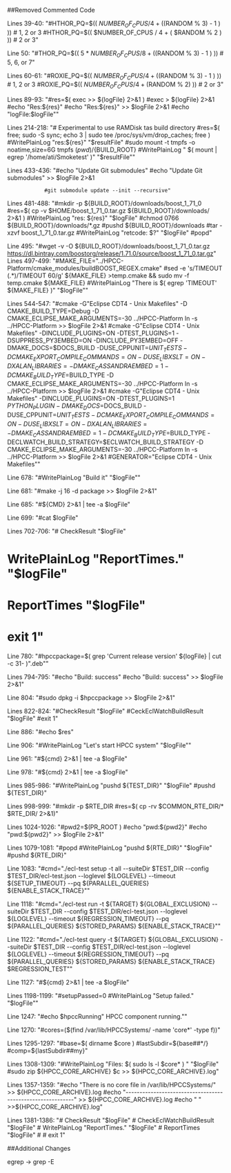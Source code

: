 ##Removed Commented Code

Lines 39-40: "#HTHOR_PQ=$(( $NUMBER_OF_CPUS / 4  + (($RANDOM %  3) - 1 ) ))  # 1, 2 or 3
    #HTHOR_PQ=$(( $NUMBER_OF_CPUS / 4  + ( $RANDOM %  2 ) ))  #  2 or 3"
    
Line 50: "#THOR_PQ=$((  5 * $NUMBER_OF_CPUS / 8  + (($RANDOM %  3) - 1 ) ))  # 5, 6, or 7"

Lines 60-61: "#ROXIE_PQ=$((   $NUMBER_OF_CPUS / 4  + (($RANDOM %  3) - 1 ) ))  # 1, 2 or 3
    #ROXIE_PQ=$((   $NUMBER_OF_CPUS / 4  + ($RANDOM %  2) ))  #  2 or 3"
    
Lines 89-93: "#res=$(  exec >> ${logFile} 2>&1 )
			  #exec > ${logFile} 2>&1
			  #echo "Res:${res}"
			  #echo "Res:${res}" >> $logFile 2>&1
			  #echo "logFile:$logFile""
			  
Lines 214-218: "# Experimental to use RAMDisk tas build directory
    #res=$( free; sudo -S sync; echo 3 | sudo tee /proc/sys/vm/drop_caches; free )
    #WritePlainLog "res:${res}" "$resultFile"
    #sudo mount -t tmpfs -o noatime,size=6G tmpfs $(pwd)/${BUILD_ROOT}
    #WritePlainLog " $( mount | egrep '/home/ati/Smoketest' )" "$resultFile""
    
Lines 433-436: "#echo "Update Git submodules"
				#echo "Update Git submodules" >> $logFile 2>&1

				#git submodule update --init --recursive"
    
Lines 481-488: "#mkdir -p ${BUILD_ROOT}/downloads/boost_1_71_0
            #res=$( cp -v $HOME/boost_1_71_0.tar.gz ${BUILD_ROOT}/downloads/ 2>&1 )
            #WritePlainLog "res: ${res}" "$logFile"
            #chmod 0766 ${BUILD_ROOT}/downloads/*.gz
            #pushd ${BUILD_ROOT}/downloads
            #tar -xzvf boost_1_71_0.tar.gz
            #WritePlainLog "retcode: $?" "$logFile"
            #popd"
    
Line 495: "#wget -v  -O ${BUILD_ROOT}/downloads/boost_1_71_0.tar.gz  https://dl.bintray.com/boostorg/release/1.71.0/source/boost_1_71_0.tar.gz"
Lines 497-499: "#MAKE_FILE="../HPCC-Platform/cmake_modules/buildBOOST_REGEX.cmake"
            #sed -e 's/TIMEOUT \(.*\)/TIMEOUT 60/g' ${MAKE_FILE} >temp.cmake && sudo mv -f temp.cmake ${MAKE_FILE}
            #WritePlainLog "There is $( egrep 'TIMEOUT' ${MAKE_FILE} )" "$logFile""        

Lines 544-547: "#cmake -G"Eclipse CDT4 - Unix Makefiles" -D CMAKE_BUILD_TYPE=Debug -D CMAKE_ECLIPSE_MAKE_ARGUMENTS=-30 ../HPCC-Platform ln -s ../HPCC-Platform >> $logFile 2>&1
#cmake  -G"Eclipse CDT4 - Unix Makefiles" -DINCLUDE_PLUGINS=ON -DTEST_PLUGINS=1 -DSUPPRESS_PY3EMBED=ON -DINCLUDE_PY3EMBED=OFF -DMAKE_DOCS=$DOCS_BUILD -DUSE_CPPUNIT=$UNIT_TESTS -DCMAKE_EXPORT_COMPILE_COMMANDS=ON -DUSE_LIBXSLT=ON -DXALAN_LIBRARIES= -D MAKE_CASSANDRAEMBED=1 -D CMAKE_BUILD_TYPE=$BUILD_TYPE -D CMAKE_ECLIPSE_MAKE_ARGUMENTS=-30 ../HPCC-Platform ln -s ../HPCC-Platform >> $logFile 2>&1
#cmake  -G"Eclipse CDT4 - Unix Makefiles" -DINCLUDE_PLUGINS=ON -DTEST_PLUGINS=1 ${PYTHON_PLUGIN} -DMAKE_DOCS=$DOCS_BUILD -DUSE_CPPUNIT=$UNIT_TESTS -DCMAKE_EXPORT_COMPILE_COMMANDS=ON -DUSE_LIBXSLT=ON -DXALAN_LIBRARIES= -D MAKE_CASSANDRAEMBED=1 -D CMAKE_BUILD_TYPE=$BUILD_TYPE -DECLWATCH_BUILD_STRATEGY=$ECLWATCH_BUILD_STRATEGY -D CMAKE_ECLIPSE_MAKE_ARGUMENTS=-30 ../HPCC-Platform ln -s ../HPCC-Platform >> $logFile 2>&1
#GENERATOR="Eclipse CDT4 - Unix Makefiles""

Line 678: "#WritePlainLog "Build it" "$logFile""

Line 681: "#make -j 16 -d package >> $logFile 2>&1"

Line 685: "#${CMD} 2>&1 | tee -a $logFile"

Line 699: "#cat $logFile"

Lines 702-706: "#    CheckResult "$logFile"
#    
#    WritePlainLog "ReportTimes." "$logFile"
#    ReportTimes "$logFile"
#    exit 1"

Line 780: "#hpccpackage=$( grep 'Current release version' ${logFile} | cut -c 31- )".deb""

Lines 794-795: "#echo "Build: success"
    #echo "Build: success" >> $logFile 2>&1"
    
Line 804: "#sudo dpkg -i $hpccpackage >> $logFile 2>&1"

Lines 822-824: "#CheckResult "$logFile"
				#CeckEclWatchBuildResult "$logFile"
				#exit 1"
				
Line 886: "#echo $res"

Line 906: "#WritePlainLog "Let's start HPCC system" "$logFile""

Line 961: "#${cmd} 2>&1 | tee -a $logFile"

Line 978: "#${cmd} 2>&1  | tee -a $logFile"

Lines 985-986: "#WritePlainLog "pushd ${TEST_DIR}" "$logFile"
                #pushd ${TEST_DIR}"
                
Lines 998-999: "#mkdir -p $RTE_DIR
                #res=$( cp -rv $COMMON_RTE_DIR/* $RTE_DIR/ 2>&1)"
                
Lines 1024-1026: "#pwd2=$(PR_ROOT )
                  #echo "pwd:${pwd2}"
                  #echo "pwd:${pwd2}" >> $logFile 2>&1"
                  
Lines 1079-1081: "#popd
                  #WritePlainLog "pushd ${RTE_DIR}" "$logFile"
                  #pushd ${RTE_DIR}"
                
Line 1083: "#cmd="./ecl-test setup -t all --suiteDir $TEST_DIR --config $TEST_DIR/ecl-test.json --loglevel ${LOGLEVEL} --timeout ${SETUP_TIMEOUT} --pq ${PARALLEL_QUERIES} ${ENABLE_STACK_TRACE}""

Line 1118: "#cmd="./ecl-test run -t ${TARGET} ${GLOBAL_EXCLUSION} --suiteDir $TEST_DIR --config $TEST_DIR/ecl-test.json --loglevel ${LOGLEVEL} --timeout ${REGRESSION_TIMEOUT} --pq ${PARALLEL_QUERIES} ${STORED_PARAMS} ${ENABLE_STACK_TRACE}""

Line 1122: "#cmd="./ecl-test query -t ${TARGET} ${GLOBAL_EXCLUSION} --suiteDir $TEST_DIR --config $TEST_DIR/ecl-test.json --loglevel ${LOGLEVEL} --timeout ${REGRESSION_TIMEOUT} --pq ${PARALLEL_QUERIES} ${STORED_PARAMS} ${ENABLE_STACK_TRACE} $REGRESSION_TEST""

Line 1127: "#${cmd} 2>&1  | tee -a $logFile"

Lines 1198-1199: "#setupPassed=0
                  #WritePlainLog "Setup failed." "$logFile""
                  
Line 1247: "#echo $hpccRunning" HPCC component running.""

Line 1270: "#cores=($(find /var/lib/HPCCSystems/ -name 'core*' -type f))"

Lines 1295-1297: "#base=$( dirname $core )
            	  #lastSubdir=${base##*/}
		          #comp=${lastSubdir##my}"
		          
Lines 1308-1309: "#WritePlainLog "Files: $( sudo ls -l $core* ) " "$logFile"
                   #sudo zip ${HPCC_CORE_ARCHIVE} $c >> ${HPCC_CORE_ARCHIVE}.log"
                   
Lines 1357-1359: "#echo "There is no core file in /var/lib/HPCCSystems/" >> ${HPCC_CORE_ARCHIVE}.log
        #echo "-----------------------------------------------------------" >> ${HPCC_CORE_ARCHIVE}.log
        #echo " " >>${HPCC_CORE_ARCHIVE}.log"
        
Lines 1381-1386: "#    CheckResult "$logFile"
				  #    CheckEclWatchBuildResult "$logFile"
				  #    WritePlainLog "ReportTimes." "$logFile"
				  #    ReportTimes "$logFile"
				  #
				  #    exit 1"
				  
				
##Additional Changes

egrep -> grep -E

